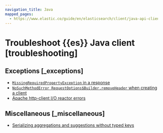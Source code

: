 ```yaml
---
navigation_title: Java
mapped_pages:
  - https://www.elastic.co/guide/en/elasticsearch/client/java-api-client/current/troubleshooting.html
---
```


# Troubleshoot {{es}} Java client [troubleshooting]


## Exceptions [_exceptions] 

* [`MissingRequiredPropertyException` in a response](missing-required-property.md)
* [`NoSuchMethodError RequestOptions$Builder.removeHeader` when creating a client](error-no-such-method.md)
* [Apache http-client I/O reactor errors](apache-errors.md)


## Miscellaneous [_miscellaneous] 

* [Serializing aggregations and suggestions without typed keys](typed-keys-serialization.md)






